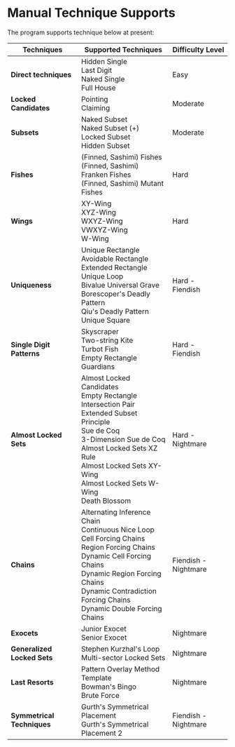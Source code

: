 # Manual Technique Supports

The program supports technique below at present:

| Techniques                  | Supported Techniques                                         | Difficulty Level     |
| --------------------------- | ------------------------------------------------------------ | -------------------- |
| **Direct techniques**       | Hidden Single<br />Last Digit<br />Naked Single<br />Full House | Easy                 |
| **Locked Candidates**       | Pointing<br />Claiming                                       | Moderate             |
| **Subsets**                 | Naked Subset<br />Naked Subset (+)<br />Locked Subset<br />Hidden Subset | Moderate             |
| **Fishes**                  | (Finned, Sashimi) Fishes<br />(Finned, Sashimi) Franken Fishes<br />(Finned, Sashimi) Mutant Fishes | Hard                 |
| **Wings**                   | XY-Wing<br />XYZ-Wing<br />WXYZ-Wing<br />VWXYZ-Wing<br />W-Wing | Hard                 |
| **Uniqueness**              | Unique Rectangle<br />Avoidable Rectangle<br />Extended Rectangle<br />Unique Loop<br />Bivalue Universal Grave<br />Borescoper's Deadly Pattern<br />Qiu's Deadly Pattern<br />Unique Square | Hard - Fiendish      |
| **Single Digit Patterns**   | Skyscraper<br />Two-string Kite<br />Turbot Fish<br />Empty Rectangle<br />Guardians | Hard - Fiendish      |
| **Almost Locked Sets**      | Almost Locked Candidates<br />Empty Rectangle Intersection Pair<br />Extended Subset Principle<br />Sue de Coq<br />3-Dimension Sue de Coq<br />Almost Locked Sets XZ Rule<br />Almost Locked Sets XY-Wing<br />Almost Locked Sets W-Wing<br />Death Blossom | Hard - Nightmare     |
| **Chains**                  | Alternating Inference Chain<br />Continuous Nice Loop<br />Cell Forcing Chains<br />Region Forcing Chains<br />Dynamic Cell Forcing Chains<br />Dynamic Region Forcing Chains<br />Dynamic Contradiction Forcing Chains<br />Dynamic Double Forcing Chains | Fiendish - Nightmare |
| **Exocets**                 | Junior Exocet<br />Senior Exocet                             | Nightmare            |
| **Generalized Locked Sets** | Stephen Kurzhal's Loop<br />Multi-sector Locked Sets         | Nightmare            |
| **Last Resorts**            | Pattern Overlay Method<br />Template<br />Bowman's Bingo<br />Brute Force | Nightmare            |
| **Symmetrical Techniques**  | Gurth's Symmetrical Placement<br />Gurth's Symmetrical Placement 2 | Fiendish - Nightmare |

